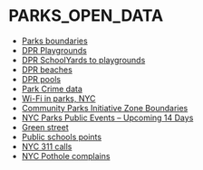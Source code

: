 PARKS_OPEN_DATA
===============

- [Parks boundaries](https://data.cityofnewyork.us/City-Government/Parks-Properties/rjaj-zgq7)
- [DPR Playgrounds](https://data.cityofnewyork.us/Environment/Directory-of-Playgrounds/59gn-q4ai)
- [DPR SchoolYards to playgrounds](https://data.cityofnewyork.us/City-Government/Schoolyards-To-Playgrounds/urxm-vzzk)
- [DPR beaches](https://nycopendata.socrata.com/Recreation/Directory-of-Beaches/zyf6-z3xt)
- [DPR pools](https://nycopendata.socrata.com/Recreation/Directory-of-Swimming-Pools/x57r-az25)
- [Park Crime data](https://data.cityofnewyork.us/Public-Safety/NYC-Park-Crime-Data/ezds-sqp6)
- [Wi-Fi in parks, NYC](https://data.cityofnewyork.us/Social-Services/NYC-Wi-Fi-in-the-Parks/wus9-98d5)
- [Community Parks Initiative Zone Boundaries](https://data.cityofnewyork.us/City-Government/Community-Parks-Initiative-Zone-Boundaries/vvdx-b56i)
- [NYC Parks Public Events – Upcoming 14 Days](https://data.cityofnewyork.us/Recreation/NYC-Parks-Public-Events-Upcoming-14-Days/w3wp-dpdi)
- [Green street](https://data.cityofnewyork.us/Environment/Greenstreets/p23h-ci72)
- [Public schools points](https://data.cityofnewyork.us/Education/School-Point-Locations/jfju-ynrr)
- [NYC 311 calls](https://nycopendata.socrata.com/Social-Services/311-Service-Requests-from-2010-to-Present/erm2-nwe9)
- [NYC Pothole complains](https://data.cityofnewyork.us/Social-Services/2013-NYC-Pothole-Complaints-Heat-Map/v7f4-gjgr)
